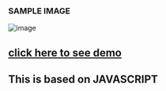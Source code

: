 ### SAMPLE IMAGE
![image](https://user-images.githubusercontent.com/40564824/92457636-137bba00-f1e2-11ea-87f3-55777dca185a.png)
## [click here to see demo]( https://goofy-villani-2aa0d5.netlify.app )
## This is based on JAVASCRIPT
